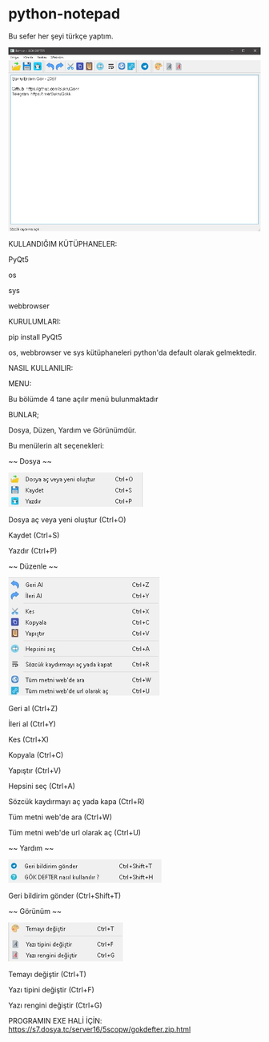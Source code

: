 # python-notepad
Bu sefer her şeyi türkçe yaptım.

![alt text](https://github.com/SukruGokk/python-notepad/blob/master/main.jpg)

KULLANDIĞIM KÜTÜPHANELER:

PyQt5

os

sys

webbrowser

  
KURULUMLARI:

pip install PyQt5

os, webbrowser ve sys kütüphaneleri python'da default olarak gelmektedir.


NASIL KULLANILIR:


MENU:

Bu bölümde 4 tane açılır menü bulunmaktadır


BUNLAR;

Dosya, Düzen, Yardım ve Görünümdür.


Bu menülerin alt seçenekleri:

~~ Dosya ~~

![alt text](https://github.com/SukruGokk/python-notepad/blob/master/file_menu.jpg)

Dosya aç veya yeni oluştur (Ctrl+O)

Kaydet (Ctrl+S)

Yazdır (Ctrl+P)


~~ Düzenle ~~

![alt text](https://github.com/SukruGokk/python-notepad/blob/master/edit_menu.jpg)


Geri al (Ctrl+Z)

İleri al (Ctrl+Y)

Kes (Ctrl+X)

Kopyala (Ctrl+C)

Yapıştır (Ctrl+V)

Hepsini seç (Ctrl+A)

Sözcük kaydırmayı aç yada kapa (Ctrl+R)

Tüm metni web'de ara (Ctrl+W)

Tüm metni web'de url olarak aç (Ctrl+U)


~~ Yardım ~~

![alt text](https://github.com/SukruGokk/python-notepad/blob/master/help_menu.jpg)

Geri bildirim gönder (Ctrl+Shift+T)


~~ Görünüm ~~

![alt text](https://github.com/SukruGokk/python-notepad/blob/master/appearance_menu.jpg)

Temayı değiştir (Ctrl+T)

Yazı tipini değiştir (Ctrl+F)

Yazı rengini değiştir (Ctrl+G)

PROGRAMIN EXE HALİ İÇİN: https://s7.dosya.tc/server16/5scopw/gokdefter.zip.html
